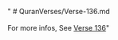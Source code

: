" # QuranVerses/Verse-136.md <br><br>For more infos, See [Verse 136](https://www.quranbookk.com/quran/search?q=136)"